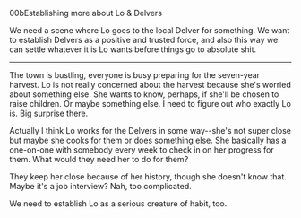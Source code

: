 00bEstablishing more about Lo & Delvers

We need a scene where Lo goes to the local Delver for something. We want to establish Delvers as a positive and trusted force, and also this way we can settle whatever it is Lo wants before things go to absolute shit. 

---

The town is bustling, everyone is busy preparing for the seven-year harvest. Lo is not really concerned about the harvest because she's worried about something else. She wants to know, perhaps, if she'll be chosen to raise children.  Or maybe something else. I need to figure out who exactly Lo is. Big surprise there. 

Actually I think Lo works for the Delvers in some way--she's not super close but maybe she cooks for them or does something else. She basically has a one-on-one with somebody every week to check in on her progress for them.  What would they need her to do for them? 

They keep her close because of her history, though she doesn't know that.  Maybe it's a job interview? Nah, too complicated.  

We need to establish Lo as a serious creature of habit, too.